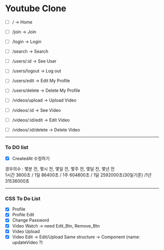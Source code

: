 # Youtube Clone

- [ ] / -> Home
- [ ] /join -> Join
- [ ] /login -> Login
- [ ] /search -> Search

- [ ] /users/:id -> See User
- [ ] /users/logout -> Log out
- [ ] /users/edit -> Edit My Profile
- [ ] /users/delete -> Delete My Profile

- [ ] /videos/upload -> Upload Video
- [ ] /videos/:id -> See Video
- [ ] /videos/:id/edit -> Edit Video
- [ ] /videos/:id/delete -> Delete Video

---

### To DO list

- [x] CreatedAt 수정하기

경우의수 : 몇분 전, 몇시 전, 몇일 전, 몇주 전, 몇달 전, 몇년 전  
1시간 3600초 / 1일 86400초 / 1주 604800초 / 1달 2592000초(30일기준) /1년 31536000초

---

### CSS To Do List

- [x] Profile
- [x] Profile Edit
- [x] Change Password
- [x] Video Watch -> need Edit_Btn, Remove_Btn
- [x] Video Upload
- [x] Video Edit -> Edit/Upload Same structure -> Component (name: updateVideo ?)
